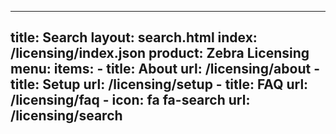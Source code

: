 ---
title: Search
layout: search.html
index: /licensing/index.json
product: Zebra Licensing
menu:
  items:
    - title: About
      url: /licensing/about
    - title: Setup
      url: /licensing/setup
    - title: FAQ
      url: /licensing/faq
    - icon: fa fa-search
      url: /licensing/search
------











